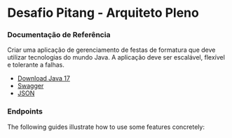 # Desafio Pitang - Arquiteto Pleno

### Documentação de Referência

Criar uma aplicação de gerenciamento de festas de formatura que deve utilizar tecnologias do
mundo Java. A aplicação deve ser escalável, flexível e tolerante a falhas.

* [Download Java 17](https://download.oracle.com/java/17/archive/jdk-17.0.12_windows-x64_bin.exe)
* [Swagger](http://localhost:8081/swagger-ui.html)
* [JSON](http://localhost:8081/v3/api-docs)

### Endpoints

The following guides illustrate how to use some features concretely:
